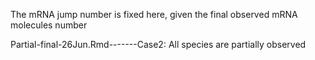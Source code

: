 The mRNA jump number is fixed here, given the final observed mRNA molecules number

Partial-final-26Jun.Rmd-------Case2: All species are partially observed
